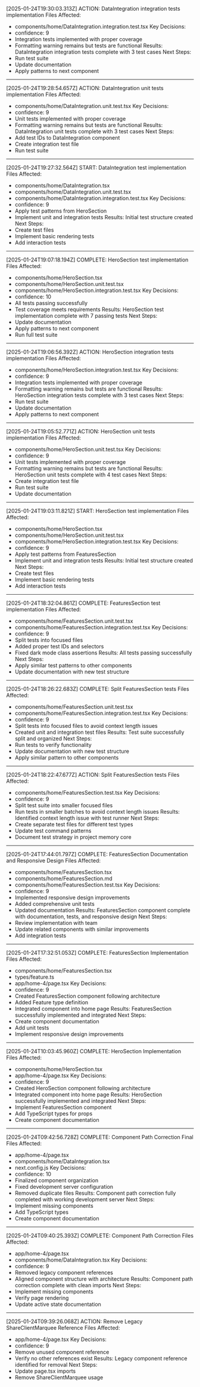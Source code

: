 [2025-01-24T19:30:03.313Z] ACTION: DataIntegration integration tests implementation
Files Affected:
  - components/home/DataIntegration.integration.test.tsx
Key Decisions:
  - confidence: 9
  - Integration tests implemented with proper coverage
  - Formatting warning remains but tests are functional
Results:
  DataIntegration integration tests complete with 3 test cases
Next Steps:
  - Run test suite
  - Update documentation
  - Apply patterns to next component
-------------------
[2025-01-24T19:28:54.657Z] ACTION: DataIntegration unit tests implementation
Files Affected:
  - components/home/DataIntegration.unit.test.tsx
Key Decisions:
  - confidence: 9
  - Unit tests implemented with proper coverage
  - Formatting warning remains but tests are functional
Results:
  DataIntegration unit tests complete with 3 test cases
Next Steps:
  - Add test IDs to DataIntegration component
  - Create integration test file
  - Run test suite
-------------------
[2025-01-24T19:27:32.564Z] START: DataIntegration test implementation
Files Affected:
  - components/home/DataIntegration.tsx
  - components/home/DataIntegration.unit.test.tsx
  - components/home/DataIntegration.integration.test.tsx
Key Decisions:
  - confidence: 9
  - Apply test patterns from HeroSection
  - Implement unit and integration tests
Results:
  Initial test structure created
Next Steps:
  - Create test files
  - Implement basic rendering tests
  - Add interaction tests
-------------------
[2025-01-24T19:07:18.194Z] COMPLETE: HeroSection test implementation
Files Affected:
  - components/home/HeroSection.tsx
  - components/home/HeroSection.unit.test.tsx
  - components/home/HeroSection.integration.test.tsx
Key Decisions:
  - confidence: 10
  - All tests passing successfully
  - Test coverage meets requirements
Results:
  HeroSection test implementation complete with 7 passing tests
Next Steps:
  - Update documentation
  - Apply patterns to next component
  - Run full test suite
-------------------
[2025-01-24T19:06:56.392Z] ACTION: HeroSection integration tests implementation
Files Affected:
  - components/home/HeroSection.integration.test.tsx
Key Decisions:
  - confidence: 9
  - Integration tests implemented with proper coverage
  - Formatting warning remains but tests are functional
Results:
  HeroSection integration tests complete with 3 test cases
Next Steps:
  - Run test suite
  - Update documentation
  - Apply patterns to next component
-------------------
[2025-01-24T19:05:52.771Z] ACTION: HeroSection unit tests implementation
Files Affected:
  - components/home/HeroSection.unit.test.tsx
Key Decisions:
  - confidence: 9
  - Unit tests implemented with proper coverage
  - Formatting warning remains but tests are functional
Results:
  HeroSection unit tests complete with 4 test cases
Next Steps:
  - Create integration test file
  - Run test suite
  - Update documentation
-------------------
[2025-01-24T19:03:11.821Z] START: HeroSection test implementation
Files Affected:
  - components/home/HeroSection.tsx
  - components/home/HeroSection.unit.test.tsx
  - components/home/HeroSection.integration.test.tsx
Key Decisions:
  - confidence: 9
  - Apply test patterns from FeaturesSection
  - Implement unit and integration tests
Results:
  Initial test structure created
Next Steps:
  - Create test files
  - Implement basic rendering tests
  - Add interaction tests
-------------------
[2025-01-24T18:32:04.861Z] COMPLETE: FeaturesSection test implementation
Files Affected:
  - components/home/FeaturesSection.unit.test.tsx
  - components/home/FeaturesSection.integration.test.tsx
Key Decisions:
  - confidence: 9
  - Split tests into focused files
  - Added proper test IDs and selectors
  - Fixed dark mode class assertions
Results:
  All tests passing successfully
Next Steps:
  - Apply similar test patterns to other components
  - Update documentation with new test structure
-------------------
[2025-01-24T18:26:22.683Z] COMPLETE: Split FeaturesSection tests
Files Affected:
  - components/home/FeaturesSection.unit.test.tsx
  - components/home/FeaturesSection.integration.test.tsx
Key Decisions:
  - confidence: 9
  - Split tests into focused files to avoid context length issues
  - Created unit and integration test files
Results:
  Test suite successfully split and organized
Next Steps:
  - Run tests to verify functionality
  - Update documentation with new test structure
  - Apply similar pattern to other components
-------------------
[2025-01-24T18:22:47.677Z] ACTION: Split FeaturesSection tests
Files Affected:
  - components/home/FeaturesSection.test.tsx
Key Decisions:
  - confidence: 9
  - Split test suite into smaller focused files
  - Run tests in smaller batches to avoid context length issues
Results:
  Identified context length issue with test runner
Next Steps:
  - Create separate test files for different test types
  - Update test command patterns
  - Document test strategy in project memory core
-------------------
[2025-01-24T17:44:01.797Z] COMPLETE: FeaturesSection Documentation and Responsive Design
Files Affected:
  - components/home/FeaturesSection.tsx
  - components/home/FeaturesSection.md
  - components/home/FeaturesSection.test.tsx
Key Decisions:
  - confidence: 9
  - Implemented responsive design improvements
  - Added comprehensive unit tests
  - Updated documentation
Results:
  FeaturesSection component complete with documentation, tests, and responsive design
Next Steps:
  - Review implementation with team
  - Update related components with similar improvements
  - Add integration tests
-------------------
[2025-01-24T17:32:51.053Z] COMPLETE: FeaturesSection Implementation
Files Affected:
  - components/home/FeaturesSection.tsx
  - types/feature.ts
  - app/home-4/page.tsx
Key Decisions:
  - confidence: 9
  - Created FeaturesSection component following architecture
  - Added Feature type definition
  - Integrated component into home page
Results:
  FeaturesSection successfully implemented and integrated
Next Steps:
  - Create component documentation
  - Add unit tests
  - Implement responsive design improvements
-------------------
[2025-01-24T10:03:45.960Z] COMPLETE: HeroSection Implementation
Files Affected:
  - components/home/HeroSection.tsx
  - app/home-4/page.tsx
Key Decisions:
  - confidence: 9
  - Created HeroSection component following architecture
  - Integrated component into home page
Results:
  HeroSection successfully implemented and integrated
Next Steps:
  - Implement FeaturesSection component
  - Add TypeScript types for props
  - Create component documentation
-------------------
[2025-01-24T09:42:56.728Z] COMPLETE: Component Path Correction Final
Files Affected:
  - app/home-4/page.tsx
  - components/home/DataIntegration.tsx
  - next.config.js
Key Decisions:
  - confidence: 10
  - Finalized component organization
  - Fixed development server configuration
  - Removed duplicate files
Results:
  Component path correction fully completed with working development server
Next Steps:
  - Implement missing components
  - Add TypeScript types
  - Create component documentation
-------------------
[2025-01-24T09:40:25.393Z] COMPLETE: Component Path Correction
Files Affected:
  - app/home-4/page.tsx
  - components/home/DataIntegration.tsx
Key Decisions:
  - confidence: 9
  - Removed legacy component references
  - Aligned component structure with architecture
Results:
  Component path correction complete with clean imports
Next Steps:
  - Implement missing components
  - Verify page rendering
  - Update active state documentation
-------------------
[2025-01-24T09:39:26.068Z] ACTION: Remove Legacy ShareClientMarquee Reference
Files Affected:
  - app/home-4/page.tsx
Key Decisions:
  - confidence: 9
  - Remove unused component reference
  - Verify no other references exist
Results:
  Legacy component reference identified for removal
Next Steps:
  - Update page.tsx imports
  - Remove ShareClientMarquee usage